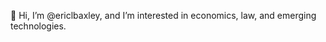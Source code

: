 👋 Hi, I’m @ericlbaxley, and I’m interested in economics, law, and emerging technologies.

<!---
ericlbaxley/ericlbaxley is a ✨ special ✨ repository because its `README.md` (this file) appears on your GitHub profile.
You can click the Preview link to take a look at your changes.
--->
